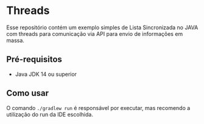 # Threads
Esse repositório contém um exemplo simples de Lista Sincronizada no JAVA com threads para comunicação via API para envio de informações em massa.

## Pré-requisitos
* Java JDK 14 ou superior

## Como usar
O comando `./gradlew run` é responsável por executar, mas recomendo a utilização do run da IDE escolhida.